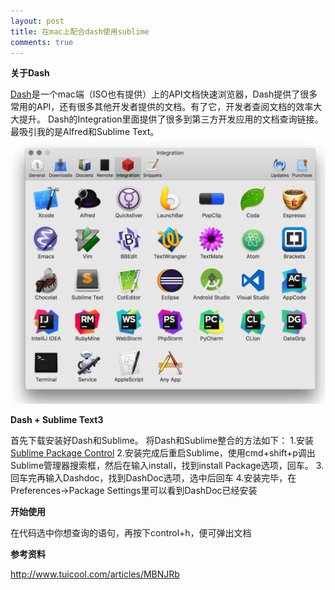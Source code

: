 ```yaml
---
layout: post
title: 在mac上配合dash使用sublime
comments: true
---
```


<!--more-->

**关于Dash**

[Dash](https://kapeli.com/dash)是一个mac端（ISO也有提供）上的API文档快速浏览器，Dash提供了很多常用的API，还有很多其他开发者提供的文档。有了它，开发者查阅文档的效率大大提升。
Dash的Integration里面提供了很多到第三方开发应用的文档查询链接。最吸引我的是Alfred和Sublime Text。
![path1](/public/images/2016-11-30-dash-sublime/1.png)

**Dash + Sublime Text3**

首先下载安装好Dash和Sublime。
将Dash和Sublime整合的方法如下：
1.安装[Sublime Package Control](https://packagecontrol.io/installation)
2.安装完成后重启Sublime，使用cmd+shift+p调出Sublime管理器搜索框，然后在输入install，找到install Package选项，回车。
3.回车完再输入Dashdoc，找到DashDoc选项，选中后回车
4.安装完毕，在Preferences->Package Settings里可以看到DashDoc已经安装

**开始使用**

在代码选中你想查询的语句，再按下control+h，便可弹出文档

**参考资料**

http://www.tuicool.com/articles/MBNJRb